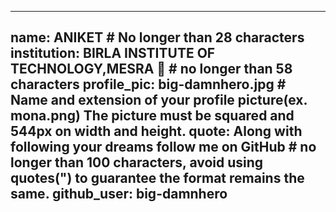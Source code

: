 
---
name: ANIKET # No longer than 28 characters
institution: BIRLA INSTITUTE OF TECHNOLOGY,MESRA 🚩 # no longer than 58 characters
profile_pic: big-damnhero.jpg # Name and extension of your profile picture(ex. mona.png) The picture must be squared and 544px on width and height.
quote: Along with following your dreams follow me on GitHub # no longer than 100 characters, avoid using quotes(") to guarantee the format remains the same.
github_user: big-damnhero
---

